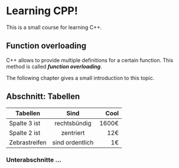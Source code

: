 # Learning CPP!

This is a small course for learning C++.

## Function overloading

C++ allows to provide multiple definitions for a certain function. This method
is called ***function overloading***.

The following chapter gives a small introduction to this topic.

## Abschnitt: Tabellen

| Tabellen      |       Sind       |  Cool |
| ------------- |:----------------:| -----:|
| Spalte 3 ist  | rechtsbündig     | 1600€ |
| Spalte 2 ist  | zentriert        |   12€ |
| Zebrastreifen | sind ordentlich  |    1€ |

### Unterabschnitte ...
